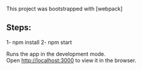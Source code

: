 This project was bootstrapped with [webpack]

## Steps:

1- npm install
2- npm start

Runs the app in the development mode.<br>
Open [http://localhost:3000](http://localhost:3000) to view it in the browser.
